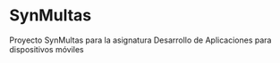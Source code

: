 # SynMultas
Proyecto SynMultas para la asignatura Desarrollo de Aplicaciones para dispositivos móviles
